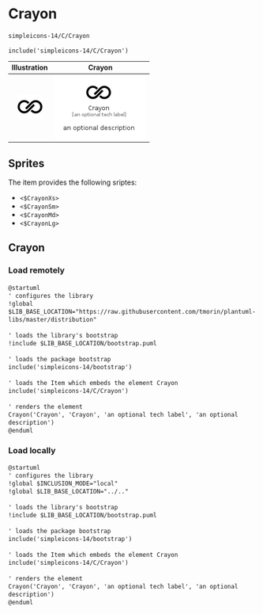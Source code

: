 # Crayon


```text
simpleicons-14/C/Crayon
```

```text
include('simpleicons-14/C/Crayon')
```



| Illustration | Crayon |
| :---: | :---: |
| ![illustration for Illustration](../../simpleicons-14/C/Crayon.png) | ![illustration for Crayon](../../simpleicons-14/C/Crayon.Local.png) |



## Sprites
The item provides the following sriptes:

- `<$CrayonXs>`
- `<$CrayonSm>`
- `<$CrayonMd>`
- `<$CrayonLg>`





## Crayon

### Load remotely
```plantuml
@startuml
' configures the library
!global $LIB_BASE_LOCATION="https://raw.githubusercontent.com/tmorin/plantuml-libs/master/distribution"

' loads the library's bootstrap
!include $LIB_BASE_LOCATION/bootstrap.puml

' loads the package bootstrap
include('simpleicons-14/bootstrap')

' loads the Item which embeds the element Crayon
include('simpleicons-14/C/Crayon')

' renders the element
Crayon('Crayon', 'Crayon', 'an optional tech label', 'an optional description')
@enduml
```

### Load locally
```plantuml
@startuml
' configures the library
!global $INCLUSION_MODE="local"
!global $LIB_BASE_LOCATION="../.."

' loads the library's bootstrap
!include $LIB_BASE_LOCATION/bootstrap.puml

' loads the package bootstrap
include('simpleicons-14/bootstrap')

' loads the Item which embeds the element Crayon
include('simpleicons-14/C/Crayon')

' renders the element
Crayon('Crayon', 'Crayon', 'an optional tech label', 'an optional description')
@enduml
```

